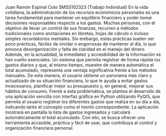 Juan Ramón Espinal Coto SMSS102323 (Trabajo Individual)
En la vida cotidiana, la administración de los recursos económicos personales es una tarea fundamental para mantener un equilibrio financiero y poder tomar decisiones responsables respecto a los gastos. Muchas personas, con el objetivo de llevar un control de sus finanzas, recurren a métodos tradicionales como anotaciones en libretas, hojas de cálculo o incluso simples recordatorios mentales. Sin embargo, estas prácticas suelen ser poco prácticas, fáciles de olvidar o engorrosas de mantener al día, lo que provoca desorganización y falta de claridad en el manejo del dinero.
Además, en la actualidad, la inmediatez y accesibilidad de la información se han vuelto esenciales. Un sistema que permita registrar de forma rápida los gastos diarios y que, al mismo tiempo, muestre de manera automática el total acumulado, representa una ventaja significativa frente a los métodos manuales. De esta manera, el usuario obtiene un panorama más claro y actualizado de su situación financiera, lo que le ayuda a evitar gastos innecesarios, planificar mejor su presupuesto y, en general, mejorar sus hábitos de consumo.
Frente a esta problemática, se plantea el desarrollo de una aplicación sencilla con interfaz gráfica en Python utilizando PyQt5, que permita al usuario registrar los diferentes gastos que realiza en su día a día, indicando tanto el concepto como el monto correspondiente. La aplicación mostrará en pantalla la lista de gastos ingresados y calculará automáticamente el total acumulado. Con ello, se busca ofrecer una herramienta accesible, práctica y fácil de usar, que contribuya al control y organización financiera personal.
